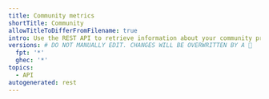 ```yaml
---
title: Community metrics
shortTitle: Community
allowTitleToDifferFromFilename: true
intro: Use the REST API to retrieve information about your community profile.
versions: # DO NOT MANUALLY EDIT. CHANGES WILL BE OVERWRITTEN BY A 🤖
  fpt: '*'
  ghec: '*'
topics:
  - API
autogenerated: rest
---
```




<!-- Content after this section is automatically generated -->
